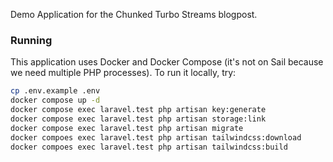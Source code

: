Demo Application for the Chunked Turbo Streams blogpost.

### Running

This application uses Docker and Docker Compose (it's not on Sail because we need multiple PHP processes). To run it locally, try:

```bash
cp .env.example .env
docker compose up -d
docker compose exec laravel.test php artisan key:generate
docker compose exec laravel.test php artisan storage:link
docker compose exec laravel.test php artisan migrate
docker compoes exec laravel.test php artisan tailwindcss:download
docker compoes exec laravel.test php artisan tailwindcss:build
```
